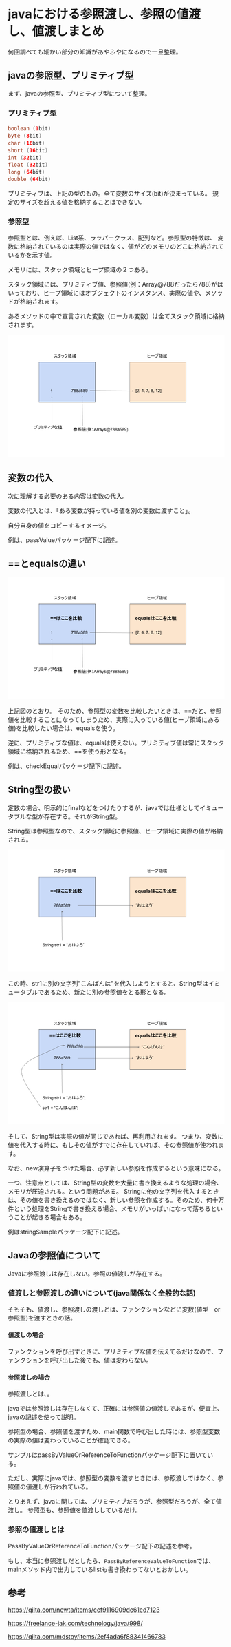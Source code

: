 # javaにおける参照渡し、参照の値渡し、値渡しまとめ

何回調べても細かい部分の知識があやふやになるので一旦整理。

## javaの参照型、プリミティブ型

まず、javaの参照型、プリミティブ型について整理。

### プリミティブ型

```java
boolean (1bit)
byte (8bit)
char (16bit)
short (16bit)
int (32bit)
float (32bit)
long (64bit)
double (64bit)
```

プリミティブは、上記の型のもの。全て変数のサイズ(bit)が決まっている。
規定のサイズを超える値を格納することはできない。

### 参照型

参照型とは、例えば、List系、ラッパークラス、配列など。参照型の特徴は、
変数に格納されているのは実際の値ではなく、値がどのメモリのどこに格納されているかを示す値。

メモリには、スタック領域とヒープ領域の２つある。

スタック領域には、プリミティブ値、参照値(例：Array@788だったら788)がはいっており、ヒープ領域にはオブジェクトのインスタンス、実際の値や、メソッドが格納されます。

あるメソッドの中で宣言された変数（ローカル変数）は全てスタック領域に格納されます。

![スタック、ヒープ領域図](./stackAndHeap.png)

## 変数の代入

次に理解する必要のある内容は変数の代入。


変数の代入とは、「ある変数が持っている値を別の変数に渡すこと」。

自分自身の値をコピーするイメージ。

例は、passValueパッケージ配下に記述。

## ==とequalsの違い

![違いの図](./equalsMethod.png)


上記図のとおり。
そのため、参照型の変数を比較したいときは、==だと、参照値を比較することになってしまうため、実際に入っている値(ヒープ領域にある値)を比較したい場合は、equalsを使う。

逆に、プリミティブな値は、equalsは使えない。プリミティブ値は常にスタック領域に格納されるため、==を使う形となる。

例は、checkEqualパッケージ配下に記述。

## String型の扱い

定数の場合、明示的にfinalなどをつけたりするが、javaでは仕様としてイミュータブルな型が存在する。それがString型。


String型は参照型なので、スタック領域に参照値、ヒープ領域に実際の値が格納される。


![String型の解説図](./stringSample-1.png)

この時、str1に別の文字列"こんばんは"を代入しようとすると、String型はイミュータブルであるため、新たに別の参照値をとる形となる。

![String型の解説図](./stringSample-2.png)

そして、String型は実際の値が同じであれば、再利用されます。
つまり、変数に値を代入する時に、もしその値がすでに存在していれば、その参照値が使われます。

なお、new演算子をつけた場合、必ず新しい参照を作成するという意味になる。

一つ、注意点としては、String型の変数を大量に書き換えるような処理の場合、
メモリが圧迫される。という問題がある。
Stringに他の文字列を代入するときは、その値を書き換えるのではなく、新しい参照を作成する。そのため、何十万件という処理をStringで書き換える場合、メモリがいっぱいになって落ちるということが起きる場合もある。

例はstringSampleパッケージ配下に記述。

## Javaの参照値について

Javaに参照渡しは存在しない。参照の値渡しが存在する。

### 値渡しと参照渡しの違いについて(java関係なく全般的な話)

そもそも、値渡し、参照渡しの渡しとは、ファンクションなどに変数(値型　or 参照型)を渡すときの話。

#### 値渡しの場合

ファンクションを呼び出すときに、プリミティブな値を伝えてるだけなので、ファンクションを呼び出した後でも、値は変わらない。

#### 参照渡しの場合

参照渡しとは、。

javaでは参照渡しは存在しなくて、正確には参照値の値渡しであるが、便宜上、javaの記述を使って説明。

参照型の場合、参照値を渡すため、main関数で呼び出した時には、参照型変数の実際の値は変わっていることが確認できる。

サンプルはpassByValueOrReferenceToFunctionパッケージ配下に置いている。


ただし、実際にjavaでは、参照型の変数を渡すときには、参照渡しではなく、参照値の値渡しが行われている。

とりあえず、javaに関しては、プリミティブだろうが、参照型だろうが、全て値渡し。
参照型も、参照値を値渡ししているだけ。


### 参照の値渡しとは

PassByValueOrReferenceToFunctionパッケージ配下の記述を参考。

もし、本当に参照渡しだとしたら、`PassByReferenceValueToFunction`では、
mainメソッド内で出力しているlistも書き換わってないとおかしい。

## 参考

https://qiita.com/newta/items/ccf9116909dc61ed7123

https://freelance-jak.com/technology/java/998/

https://qiita.com/mdstoy/items/2ef4ada6f88341466783